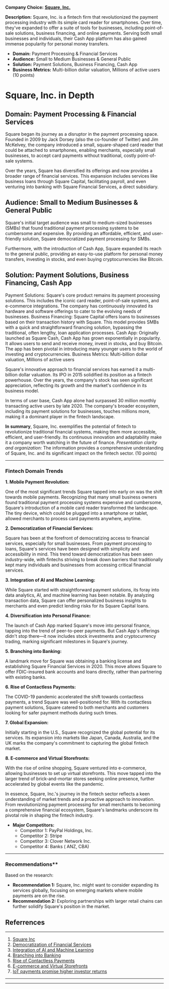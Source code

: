 
**Company Choice:** **[Square, Inc.](https://squareup.com/au/en)**

**Description:** Square, Inc. is a fintech firm that revolutionized the payment processing industry with its simple card reader for smartphones. Over time, they've expanded to offer a suite of tools for businesses, including point-of-sale solutions, business financing, and online payments. Serving both small businesses and individuals, their Cash App platform has also gained immense popularity for personal money transfers.

* **Domain:** Payment Processing & Financial Services
* **Audience:** Small to Medium Businesses & General Public
* **Solution:** Payment Solutions, Business Financing, Cash App
* **Business Metrics:** Multi-billion dollar valuation, Millions of active users (10 points)

# Square, Inc. in Depth
## Domain: Payment Processing & Financial Services

Square began its journey as a disruptor in the payment processing space. Founded in 2009 by Jack Dorsey (also the co-founder of Twitter) and Jim McKelvey, the company introduced a small, square-shaped card reader that could be attached to smartphones, enabling merchants, especially small businesses, to accept card payments without traditional, costly point-of-sale systems.

Over the years, Square has diversified its offerings and now provides a broader range of financial services. This expansion includes services like business loans through Square Capital, facilitating payroll, and even venturing into banking with Square Financial Services, a direct subsidiary.

## Audience: Small to Medium Businesses & General Public

Square's initial target audience was small to medium-sized businesses (SMBs) that found traditional payment processing systems to be cumbersome and expensive. By providing an affordable, efficient, and user-friendly solution, Square democratized payment processing for SMBs.

Furthermore, with the introduction of Cash App, Square expanded its reach to the general public, providing an easy-to-use platform for personal money transfers, investing in stocks, and even buying cryptocurrencies like Bitcoin.

## Solution: Payment Solutions, Business Financing, Cash App

Payment Solutions: Square's core product remains its payment processing solutions. This includes the iconic card reader, point-of-sale systems, and e-commerce integrations. The company has continuously innovated its hardware and software offerings to cater to the evolving needs of businesses.
Business Financing: Square Capital offers loans to businesses based on their transaction history with Square. This model provides SMBs with a quick and straightforward financing solution, bypassing the traditional, often lengthy, loan application processes.
Cash App: Originally launched as Square Cash, Cash App has grown exponentially in popularity. It allows users to send and receive money, invest in stocks, and buy Bitcoin. The app has been pivotal in introducing many younger users to the world of investing and cryptocurrencies.
Business Metrics: Multi-billion dollar valuation, Millions of active users

Square's innovative approach to financial services has earned it a multi-billion dollar valuation. Its IPO in 2015 solidified its position as a fintech powerhouse. Over the years, the company's stock has seen significant appreciation, reflecting its growth and the market's confidence in its business model.

In terms of user base, Cash App alone had surpassed 30 million monthly transacting active users by late 2020. The company's broader ecosystem, including its payment solutions for businesses, touches millions more, making it a dominant player in the fintech landscape.

**In summary**, Square, Inc. exemplifies the potential of fintech to revolutionize traditional financial systems, making them more accessible, efficient, and user-friendly. Its continuous innovation and adaptability make it a company worth watching in the future of finance.
*Presentation clarity and organization:* The information provides a comprehensive understanding of Square, Inc. and its significant impact on the fintech sector. (10 points)

---

### Fintech Domain Trends

**1. Mobile Payment Revolution:**

One of the most significant trends Square tapped into early on was the shift towards mobile payments. Recognizing that many small business owners found traditional payment processing systems expensive and cumbersome, Square's introduction of a mobile card reader transformed the landscape. The tiny device, which could be plugged into a smartphone or tablet, allowed merchants to process card payments anywhere, anytime.

**2. Democratization of Financial Services:**

Square has been at the forefront of democratizing access to financial services, especially for small businesses. From payment processing to loans, Square's services have been designed with simplicity and accessibility in mind. This trend toward democratization has been seen industry-wide, with fintechs striving to break down barriers that traditionally kept many individuals and businesses from accessing critical financial services.

**3. Integration of AI and Machine Learning:**

While Square started with straightforward payment solutions, its foray into data analytics, AI, and machine learning has been notable. By analyzing transaction data, Square can offer personalized business insights to merchants and even predict lending risks for its Square Capital loans.

**4. Diversification into Personal Finance:**

The launch of Cash App marked Square's move into personal finance, tapping into the trend of peer-to-peer payments. But Cash App's offerings didn't stop there—it now includes stock investments and cryptocurrency trading, marking significant milestones in Square's journey.

**5. Branching into Banking:**

A landmark move for Square was obtaining a banking license and establishing Square Financial Services in 2020. This move allows Square to offer FDIC-insured bank accounts and loans directly, rather than partnering with existing banks.

**6. Rise of Contactless Payments:**

The COVID-19 pandemic accelerated the shift towards contactless payments, a trend Square was well-positioned for. With its contactless payment solutions, Square catered to both merchants and customers looking for safer payment methods during such times.

**7. Global Expansion:**

Initially starting in the U.S., Square recognized the global potential for its services. Its expansion into markets like Japan, Canada, Australia, and the UK marks the company's commitment to capturing the global fintech market.

**8. E-commerce and Virtual Storefronts:**

With the rise of online shopping, Square ventured into e-commerce, allowing businesses to set up virtual storefronts. This move tapped into the larger trend of brick-and-mortar stores seeking online presence, further accelerated by global events like the pandemic.

In essence, Square, Inc.'s journey in the fintech sector reflects a keen understanding of market trends and a proactive approach to innovation. From revolutionizing payment processing for small merchants to becoming a comprehensive financial ecosystem, Square's landmarks underscore its pivotal role in shaping the fintech industry.

* **Major Competitors:** 
  - Competitor 1: PayPal Holdings, Inc.
  - Competitor 2: Stripe
  - Competitor 3: Clover Network Inc. 
  - Competitor 4: Banks ( ANZ, CBA)

---


### Recommendations**

Based on the research:

* **Recommendation 1:** Square, Inc. might want to consider expanding its services globally, focusing on emerging markets where mobile payments are on the rise.
* **Recommendation 2:** Exploring partnerships with larger retail chains can further solidify Square's position in the market.

**Referrences**
---
---
1. [Square Inc](https://squareup.com/au/en)
2. [Democratization of Financial Services](https://www.wired.com/story/square-register-tablet/)
3. [Integration of AI and Machine Learning](https://betakit.com/toronto-machine-learning-startup-dessa-acquired-by-square/)
4. [Branching into Banking](https://www.reuters.com/business/finance/square-launches-small-business-banking-2021-07-20/#:~:text=The%20new%20services%20come%20following,Utah%20Department%20of%20Financial%20Institutions.)
5. [Rise of Contactless Payments](https://www.businessinsider.com/square-store-payments-growth-sales-2020-2021-1)
6. [E-commerce and Virtual Storefronts](https://squareup.com/au/en/press/unboxed-2022-dayof?country_redirection=true)
7. [IoT payments promise higher investor returns](https://jfin-swufe.springeropen.com/articles/10.1186/s40854-022-00403-z)
---
---

